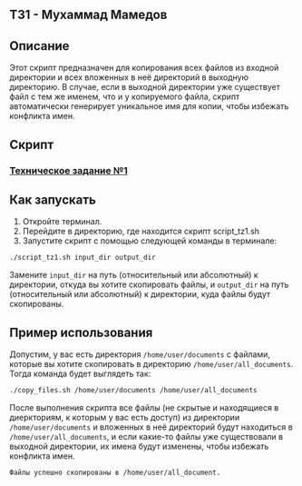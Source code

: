 ## ТЗ1 - Мухаммад Мамедов
## Описание
Этот скрипт предназначен для копирования всех файлов из входной директории и всех вложенных в неё директорий в выходную директорию. В случае, если в выходной директории уже существует файл с тем же именем, что и у копируемого файла, скрипт автоматически генерирует уникальное имя для копии, чтобы избежать конфликта имен.

## Скрипт
<h3><a href="script_tz1.sh">Техническое задание №1</a></h3>

## Как запускать
1. Откройте терминал.
2. Перейдите в директорию, где находится скрипт script_tz1.sh
3. Запустите скрипт с помощью следующей команды в терминале:
```bash
./script_tz1.sh input_dir output_dir
```
Замените ```input_dir``` на путь (относительный или абсолютный) к директории, откуда вы хотите скопировать файлы, и ```output_dir``` на путь (относительный или абсолютный) к директории, куда файлы будут скопированы.

## Пример использования
Допустим, у вас есть директория ```/home/user/documents``` с файлами, которые вы хотите скопировать в директорию ```/home/user/all_documents```. Тогда команда будет выглядеть так:

```bash
./copy_files.sh /home/user/documents /home/user/all_documents
```
После выполнения скрипта все файлы (не скрытые и находящиеся в диеркториям, к которым у вас есть доступ) из директории ```/home/user/documents``` и вложенных в неё директорий будут находиться в ```/home/user/all_documents```, и если какие-то файлы уже существовали в выходной директории, их имена будут изменены, чтобы избежать конфликта имен.
```bash
Файлы успешно скопированы в /home/user/all_document.
```
